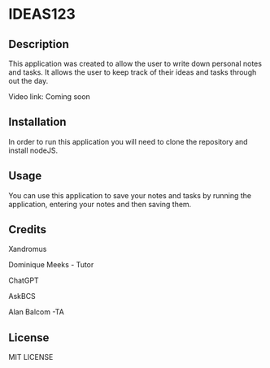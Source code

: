 # IDEAS123

## Description

This application was created to allow the user to write down personal notes and tasks.
It allows the user to keep track of their ideas and tasks through out the day.


Video link: Coming soon

## Installation

In order to run this application you will need to clone the repository and install nodeJS.

## Usage

You can use this application to save your notes and tasks by running the application, entering your  notes and then saving them.

## Credits

Xandromus  

Dominique Meeks - Tutor  

ChatGPT  

AskBCS  

Alan Balcom -TA


## License

MIT LICENSE
